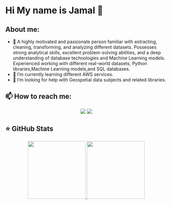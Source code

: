 # Hi My name is Jamal 👋


## About me:
- 🔭 A highly motivated and passionate person familiar with extracting, cleaning, transforming, and analyzing different datasets. Possesses strong analytical skills, excellent problem-solving abilities, and a deep understanding of database technologies and Machine Learning models.
Experienced working with different real-world datasets, Python libraries,Machine Learning models,and SQL databases.
- 🌱 I’m currently learning different AWS services.
- 🤔 I’m looking for help with Geospetial data subjects and related libraries.

## 📫 How to reach me:
<p align="center">
  <a href="https://www.linkedin.com/in/jamal-ehsanpour-239563194/"><img src="https://img.shields.io/badge/-LinkedIn-blue?style=for-the-badge&logo=Linkedin&logoColor=white"/></a>
  <a href="https://www.facebook.com/jamal.ehsanpour"><img src="https://img.shields.io/badge/-Facebook-blue?style=for-the-badge&logo=Facebook&logoColor=white"/></a>

</p>

## ⭐️ GitHub Stats
<p align="center">
  <a href="https://github.com/hplove70">
    <img height="180em" src="https://github-readme-stats.vercel.app/api?username=hplove70&theme=buefy&count_private=true&show_icons=true&include_all_commits=true"/>
    <img height="180em" src="https://github-readme-stats-eight-theta.vercel.app/api/top-langs/?username=hplove70&theme=buefy&layout=compact&langs_count=6"/>
  </a>
</p>

